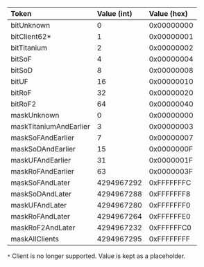 **Token**|**Value (int)**|**Value (hex)**
:-----|:-----|:-----
bitUnknown|0|0x00000000
bitClient62*|1|0x00000001
bitTitanium|2|0x00000002
bitSoF|4|0x00000004
bitSoD|8|0x00000008
bitUF|16|0x00000010
bitRoF|32|0x00000020
bitRoF2|64|0x00000040
maskUnknown|0|0x00000000
maskTitaniumAndEarlier|3|0x00000003
maskSoFAndEarlier|7|0x00000007
maskSoDAndEarlier|15|0x0000000F
maskUFAndEarlier|31|0x0000001F
maskRoFAndEarlier|63|0x0000003F
maskSoFAndLater|4294967292|0xFFFFFFFC
maskSoDAndLater|4294967288|0xFFFFFFF8
maskUFAndLater|4294967280|0xFFFFFFF0
maskRoFAndLater|4294967264|0xFFFFFFE0
maskRoF2AndLater|4294967232|0xFFFFFFC0
maskAllClients|4294967295|0xFFFFFFFF

``*`` Client is no longer supported. Value is kept as a placeholder.